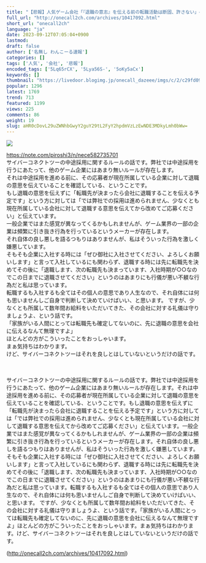 ```yaml
---
title: "【悲報】人気ゲーム会社「『退職の意志』を伝える前の転職活動は断固、許さない」←これどう思う？ : わんこーる速報！"
full_url: "http://onecall2ch.com/archives/10417092.html"
short_url: "onecall2ch"
language: "ja"
date: 2023-09-12T07:05:04+0900
lastmod: 
draft: false
author: ['名無し わんこーる速報']
categories: []
tags: ['人気', '会社', '悲報']
encoded_tags: ['5Lq65rCX', '5Lya56S-', '5oKy5aCx']
keywords: []
thumbnail: "https://livedoor.blogimg.jp/onecall_dazeee/imgs/c/2/c29fd090-s.jpg"
popular: 1296
latest: 1769
trend: 713
featured: 1199
views: 225
comments: 86
weight: 19
slug: aHR0cDovL29uZWNhbGwyY2guY29tL2FyY2hpdmVzLzEwNDE3MDkyLmh0bWw=
---
```


![](https://livedoor.blogimg.jp/onecall_dazeee/imgs/c/2/c29fd090-s.jpg)

<div><a target='_blank' href='https://note.com/piroshi3/n/nece582735701'>https://note.com/piroshi3/n/nece582735701</a> <br> サイバーコネクトツーの中途採用に関するルールの話です。弊社では中途採用を行うにあたって、他のゲーム企業にはあまり無いルールが存在します。 <br> それは中途採用を進める前に、その応募者が現在所属している企業に対して退職の意思を伝えていることを確認している、ということです。<br> もし退職の意思を伝えずに「転職先が決まったら会社に退職することを伝える予定です」という方に対しては「では弊社での採用は進められません、少なくとも現在所属している会社に対して退職する意思を伝えてから改めてご応募ください」と伝えています。<br> 一般企業ではまた感覚が異なってくるかもしれませんが、ゲーム業界の一部の企業は頻繁に引き抜き行為を行っているというメーカーが存在します。<br> それ自体の良し悪しを語るつもりはありませんが、私はそういった行為を激しく嫌悪しています。<br> そもそも企業に入社する時には「ぜひ御社に入社させてください、よろしくお願いします」と言って入社しているにも関わらず、退職する時には先に転職先を決めてその後に「退職します、次の転職先も決まっています、入社時期が○○なのでこの日までに退職させてください」というのはあまりにも行儀が悪い不躾な行為だと私は思っています。<br> 転職するも入社するも全てはその個人の意思であり人生なので、それ自体には何も思いませんしご自身で判断して決めていけばいい、と思います。 ですが、少なくとも所属して数年間お給料をいただいてきた、その会社に対する礼儀は守りましょうよ、という話です。<br> 「家族がいる人間にとっては転職先も確定してないのに、先に退職の意思を会社に伝えるなんて無理ですよ」<br> ほとんどの方がこういったことをおっしゃいます。<br> まぁ気持ちはわかります。<br> けど、サイバーコネクトツーはそれを良しとはしていないというだけの話です。 <br> <br><br><p>サイバーコネクトツーの中途採用に関するルールの話です。弊社では中途採用を行うにあたって、他のゲーム企業にはあまり無いルールが存在します。それは中途採用を進める前に、その応募者が現在所属している企業に対して退職の意思を伝えていることを確認している、ということです。もし退職の意思を伝えずに「転職先が決まったら会社に退職することを伝える予定です」という方に対しては「では弊社での採用は進められません、少なくとも現在所属している会社に対して退職する意思を伝えてから改めてご応募ください」と伝えています。一般企業ではまた感覚が異なってくるかもしれませんが、ゲーム業界の一部の企業は頻繁に引き抜き行為を行っているというメーカーが存在します。それ自体の良し悪しを語るつもりはありませんが、私はそういった行為を激しく嫌悪しています。そもそも企業に入社する時には「ぜひ御社に入社させてください、よろしくお願いします」と言って入社しているにも関わらず、退職する時には先に転職先を決めてその後に「退職します、次の転職先も決まっています、入社時期が○○なのでこの日までに退職させてください」というのはあまりにも行儀が悪い不躾な行為だと私は思っています。転職するも入社するも全てはその個人の意思であり人生なので、それ自体には何も思いませんしご自身で判断して決めていけばいい、と思います。 ですが、少なくとも所属して数年間お給料をいただいてきた、その会社に対する礼儀は守りましょうよ、という話です。「家族がいる人間にとっては転職先も確定してないのに、先に退職の意思を会社に伝えるなんて無理ですよ」ほとんどの方がこういったことをおっしゃいます。まぁ気持ちはわかります。けど、サイバーコネクトツーはそれを良しとはしていないというだけの話です。</p></div>

(http://onecall2ch.com/archives/10417092.html)
